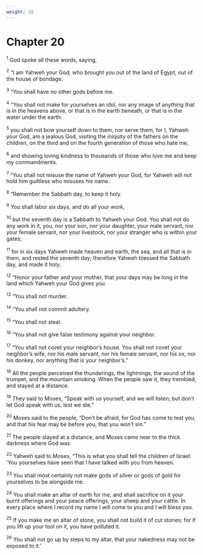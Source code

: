 ```yaml
---
weight: 20
---
```


# Chapter 20

<sup>1</sup> God spoke all these words, saying, 

<sup>2</sup> “I am Yahweh your God, who brought you out of the land of Egypt, out of the house of bondage. 

<sup>3</sup> “You shall have no other gods before me. 

<sup>4</sup> “You shall not make for yourselves an idol, nor any image of anything that is in the heavens above, or that is in the earth beneath, or that is in the water under the earth: 

<sup>5</sup> you shall not bow yourself down to them, nor serve them, for I, Yahweh your God, am a jealous God, visiting the iniquity of the fathers on the children, on the third and on the fourth generation of those who hate me, 

<sup>6</sup> and showing loving kindness to thousands of those who love me and keep my commandments. 

<sup>7</sup> “You shall not misuse the name of Yahweh your God, for Yahweh will not hold him guiltless who misuses his name. 

<sup>8</sup> “Remember the Sabbath day, to keep it holy. 

<sup>9</sup> You shall labor six days, and do all your work, 

<sup>10</sup> but the seventh day is a Sabbath to Yahweh your God. You shall not do any work in it, you, nor your son, nor your daughter, your male servant, nor your female servant, nor your livestock, nor your stranger who is within your gates; 

<sup>11</sup> for in six days Yahweh made heaven and earth, the sea, and all that is in them, and rested the seventh day; therefore Yahweh blessed the Sabbath day, and made it holy. 

<sup>12</sup> “Honor your father and your mother, that your days may be long in the land which Yahweh your God gives you. 

<sup>13</sup> “You shall not murder. 

<sup>14</sup> “You shall not commit adultery. 

<sup>15</sup> “You shall not steal. 

<sup>16</sup> “You shall not give false testimony against your neighbor. 

<sup>17</sup> “You shall not covet your neighbor’s house. You shall not covet your neighbor’s wife, nor his male servant, nor his female servant, nor his ox, nor his donkey, nor anything that is your neighbor’s.” 

<sup>18</sup> All the people perceived the thunderings, the lightnings, the sound of the trumpet, and the mountain smoking. When the people saw it, they trembled, and stayed at a distance. 

<sup>19</sup> They said to Moses, “Speak with us yourself, and we will listen; but don’t let God speak with us, lest we die.” 

<sup>20</sup> Moses said to the people, “Don’t be afraid, for God has come to test you, and that his fear may be before you, that you won’t sin.” 

<sup>21</sup> The people stayed at a distance, and Moses came near to the thick darkness where God was. 

<sup>22</sup> Yahweh said to Moses, “This is what you shall tell the children of Israel: ‘You yourselves have seen that I have talked with you from heaven. 

<sup>23</sup> You shall most certainly not make gods of silver or gods of gold for yourselves to be alongside me. 

<sup>24</sup> You shall make an altar of earth for me, and shall sacrifice on it your burnt offerings and your peace offerings, your sheep and your cattle. In every place where I record my name I will come to you and I will bless you. 

<sup>25</sup> If you make me an altar of stone, you shall not build it of cut stones; for if you lift up your tool on it, you have polluted it. 

<sup>26</sup> You shall not go up by steps to my altar, that your nakedness may not be exposed to it.’ 


